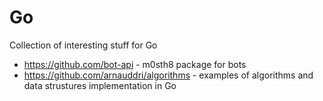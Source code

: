 # Go
Collection of interesting stuff for Go

- https://github.com/bot-api - m0sth8 package for bots
- https://github.com/arnauddri/algorithms - examples of algorithms and data strustures implementation in Go

